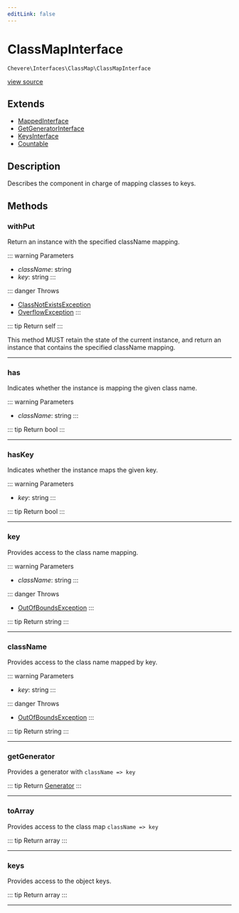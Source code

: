 ```yaml
---
editLink: false
---
```


# ClassMapInterface

`Chevere\Interfaces\ClassMap\ClassMapInterface`

[view source](https://github.com/chevere/chevere/blob/main/src/Chevere/Interfaces/ClassMap/ClassMapInterface.php)

## Extends

- [MappedInterface](../DataStructure/MappedInterface.md)
- [GetGeneratorInterface](../DataStructure/GetGeneratorInterface.md)
- [KeysInterface](../DataStructure/KeysInterface.md)
- [Countable](https://www.php.net/manual/class.countable)

## Description

Describes the component in charge of mapping classes to keys.

## Methods

### withPut

Return an instance with the specified className mapping.

::: warning Parameters
- *className*: string
- *key*: string
:::

::: danger Throws
- [ClassNotExistsException](../../Exceptions/Core/ClassNotExistsException.md) 
- [OverflowException](../../Exceptions/Core/OverflowException.md) 
:::

::: tip Return
self
:::

This method MUST retain the state of the current instance, and return
an instance that contains the specified className mapping.

---

### has

Indicates whether the instance is mapping the given class name.

::: warning Parameters
- *className*: string
:::

::: tip Return
bool
:::

---

### hasKey

Indicates whether the instance maps the given key.

::: warning Parameters
- *key*: string
:::

::: tip Return
bool
:::

---

### key

Provides access to the class name mapping.

::: warning Parameters
- *className*: string
:::

::: danger Throws
- [OutOfBoundsException](../../Exceptions/Core/OutOfBoundsException.md) 
:::

::: tip Return
string
:::

---

### className

Provides access to the class name mapped by key.

::: warning Parameters
- *key*: string
:::

::: danger Throws
- [OutOfBoundsException](../../Exceptions/Core/OutOfBoundsException.md) 
:::

::: tip Return
string
:::

---

### getGenerator

Provides a generator with `className => key`

::: tip Return
[Generator](https://www.php.net/manual/class.generator)
:::

---

### toArray

Provides access to the class map `className => key`

::: tip Return
array
:::

---

### keys

Provides access to the object keys.

::: tip Return
array
:::

---
